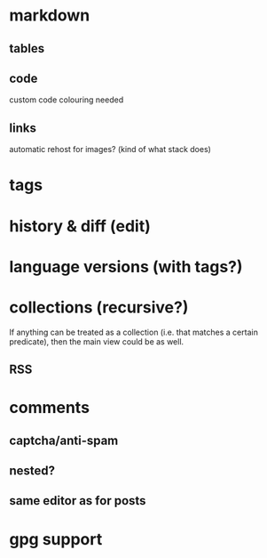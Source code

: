 # markdown

## tables

## code

custom code colouring needed

## links
automatic rehost for images? (kind of what stack does)

# tags

# history & diff (edit)

# language versions (with tags?)

# collections (recursive?)

If anything can be treated as a collection (i.e. that matches a certain predicate), then the main view could be as well.

## RSS

# comments

## captcha/anti-spam

## nested?

## same editor as for posts

# gpg support
